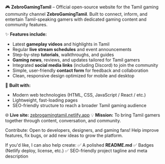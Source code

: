 🎮 **ZebroGamingTamil** – Official open-source website for the Tamil gaming community channel **ZebroGamingTamil**.
Built to connect, inform, and entertain Tamil-speaking gamers with dedicated gaming content and community features.

✨ **Features include:**

* Latest **gameplay videos** and highlights in Tamil
* Regular **live stream schedules** and event announcements
* Step-by-step **tutorials**, walkthroughs, and guides
* **Gaming news**, reviews, and updates tailored for Tamil gamers
* Integrated **social media links** (including Discord) to join the community
* Simple, user-friendly **contact form** for feedback and collaboration
* Clean, responsive design optimized for mobile and desktop

🌱 **Built with:**

* Modern web technologies (HTML, CSS, JavaScript / React / etc.)
* Lightweight, fast-loading pages
* SEO-friendly structure to reach a broader Tamil gaming audience

🌐 **Live site:** [zebrogamingtamil.netlify.app](https://zebrogamingtamil.netlify.app)
💡 **Mission:** To bring Tamil gamers together through content, conversation, and community.

Contribute:
Open to developers, designers, and gaming fans! Help improve features, fix bugs, or add new ideas to grow the platform.

If you'd like, I can also help create:
✅ A polished **README.md**
✅ Badges (Netlify deploy, license, etc.)
✅ SEO-friendly project tagline and meta description

